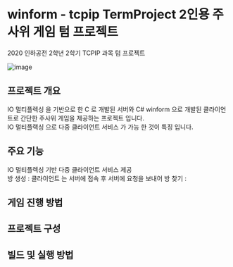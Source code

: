 # winform - tcpip TermProject 2인용 주사위 게임 텀 프로젝트 
2020 인하공전 2학년 2학기 TCPIP 과목 텀 프로젝트

![image](https://user-images.githubusercontent.com/53043464/210517364-a3ef0137-ab5b-4721-8cd8-7d4a235d6c5a.png)

## 프로젝트 개요
IO 멀티플렉싱 을 기반으로 한 C 로 개발된 서버와 C# winform 으로 개발된 클라이언트로 간단한 주사위 게임을 제공하는 프로젝트 입니다.<br>
IO 멀티플랙싱 으로 다중 클라이언트 서비스 가 가능 한 것이 특징 입니다.

## 주요 기능
IO 멀티플렉싱 기반 다중 클라이언트 서비스 제공<br>
방 생성 : 클라이언트 는 서버에 접속 후 서버에 요청을 보내어 
방 찾기 : 

## 게임 진행 방법

## 프로젝트 구성

## 빌드 및 실행 방법
